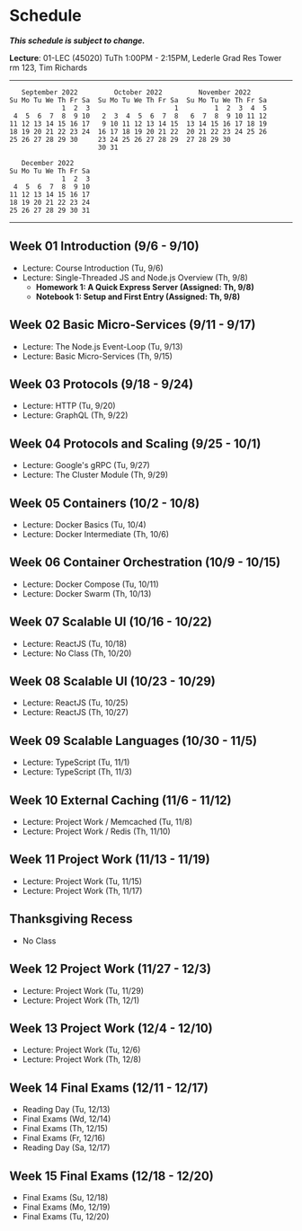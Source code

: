 # Schedule

***This schedule is subject to change.***

**Lecture**: 01-LEC (45020) TuTh 1:00PM - 2:15PM, Lederle Grad Res Tower rm 123, Tim Richards

---

```
   September 2022         October 2022         November 2022      
Su Mo Tu We Th Fr Sa  Su Mo Tu We Th Fr Sa  Su Mo Tu We Th Fr Sa  
             1  2  3                     1         1  2  3  4  5  
 4  5  6  7  8  9 10   2  3  4  5  6  7  8   6  7  8  9 10 11 12  
11 12 13 14 15 16 17   9 10 11 12 13 14 15  13 14 15 16 17 18 19  
18 19 20 21 22 23 24  16 17 18 19 20 21 22  20 21 22 23 24 25 26  
25 26 27 28 29 30     23 24 25 26 27 28 29  27 28 29 30           
                      30 31                                       

   December 2022      
Su Mo Tu We Th Fr Sa  
             1  2  3  
 4  5  6  7  8  9 10  
11 12 13 14 15 16 17  
18 19 20 21 22 23 24  
25 26 27 28 29 30 31 
```

---

## Week 01 Introduction (9/6 - 9/10)

- Lecture: Course Introduction (Tu, 9/6)
- Lecture: Single-Threaded JS and Node.js Overview (Th, 9/8)
  - **Homework 1: A Quick Express Server (Assigned: Th, 9/8)**
  - **Notebook 1: Setup and First Entry (Assigned: Th, 9/8)**

## Week 02 Basic Micro-Services (9/11 - 9/17)

- Lecture: The Node.js Event-Loop (Tu, 9/13)
- Lecture: Basic Micro-Services (Th, 9/15)

## Week 03 Protocols (9/18 - 9/24)

- Lecture: HTTP (Tu, 9/20)
- Lecture: GraphQL (Th, 9/22)
  
## Week 04 Protocols and Scaling (9/25 - 10/1)

- Lecture: Google's gRPC (Tu, 9/27)
- Lecture: The Cluster Module (Th, 9/29)
  
## Week 05 Containers (10/2 - 10/8)

- Lecture: Docker Basics (Tu, 10/4)
- Lecture: Docker Intermediate (Th, 10/6)
  
## Week 06 Container Orchestration (10/9 - 10/15)

- Lecture: Docker Compose (Tu, 10/11)
- Lecture: Docker Swarm (Th, 10/13)

## Week 07 Scalable UI (10/16 - 10/22)

- Lecture: ReactJS (Tu, 10/18)
- Lecture: No Class (Th, 10/20)
  
## Week 08 Scalable UI (10/23 - 10/29)

- Lecture: ReactJS (Tu, 10/25)
- Lecture: ReactJS (Th, 10/27)
  
## Week 09 Scalable Languages (10/30 - 11/5)

- Lecture: TypeScript (Tu, 11/1)
- Lecture: TypeScript (Th, 11/3)
  
## Week 10 External Caching (11/6 - 11/12)

- Lecture: Project Work / Memcached (Tu, 11/8)
- Lecture: Project Work / Redis (Th, 11/10)
  
## Week 11 Project Work (11/13 - 11/19)

- Lecture: Project Work (Tu, 11/15)
- Lecture: Project Work (Th, 11/17)
  
## Thanksgiving Recess

- No Class

## Week 12 Project Work (11/27 - 12/3)

- Lecture: Project Work (Tu, 11/29)
- Lecture: Project Work (Th, 12/1)
  
## Week 13 Project Work (12/4 - 12/10)

- Lecture: Project Work (Tu, 12/6)
- Lecture: Project Work (Th, 12/8)

## Week 14 Final Exams (12/11 - 12/17)

- Reading Day (Tu, 12/13)
- Final Exams (Wd, 12/14)
- Final Exams (Th, 12/15)
- Final Exams (Fr, 12/16)
- Reading Day (Sa, 12/17)

## Week 15 Final Exams (12/18 - 12/20)

- Final Exams (Su, 12/18)
- Final Exams (Mo, 12/19)
- Final Exams (Tu, 12/20)
